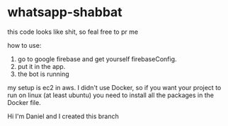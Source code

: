 ﻿# whatsapp-shabbat

this code looks like shit, so feal free to pr me

how to use:

1. go to google firebase and get yourself firebaseConfig.
2. put it in the app.
3. the bot is running



my setup is ec2 in aws.
I didn't use Docker, so if you want your project to run on linux (at least ubuntu) you need to install all the packages in the Docker file.

Hi I'm Daniel and I created this branch
